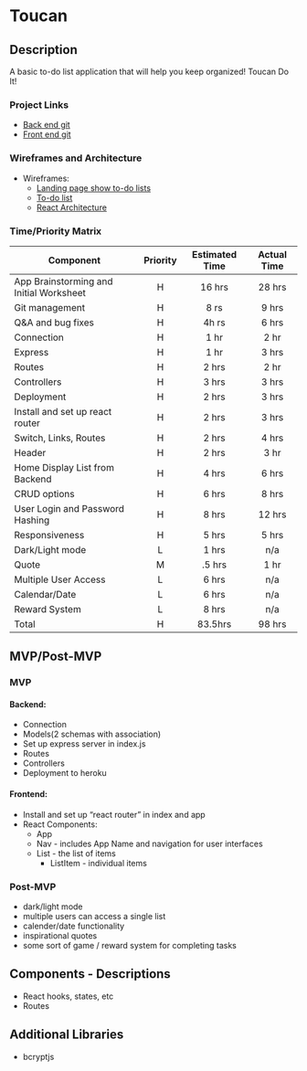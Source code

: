 # Toucan 
## Description
A basic to-do list application that will help you keep organized! Toucan Do It!

### Project Links
- [Back end git](https://github.com/GA-Runtime-Terror/tooTooToDo-backend) 
- [Front end git](https://github.com/GA-Runtime-Terror/tooTooToDo-frontend)
### Wireframes and Architecture
- Wireframes: 
    - [Landing page show to-do lists](https://www.figma.com/file/MVsQMa87d1DUOywlSPC4Ey/Untitled?node-id=0%3A1)
    - [To-do list](https://www.figma.com/file/MVsQMa87d1DUOywlSPC4Ey/Untitled?node-id=1%3A25)
    - [React Architecture](https://imgur.com/a/u0KtUSf)
### Time/Priority Matrix
| Component | Priority | Estimated Time | Actual Time | 
| --- | :---: |  :---: | :---: |
| App Brainstorming and Initial Worksheet| H | 16 hrs | 28 hrs | 
| Git management | H | 8 rs | 9 hrs |  
| Q&A and bug fixes | H | 4h rs | 6 hrs |  
| Connection | H | 1 hr | 2 hr |  
| Express  | H | 1 hr | 3 hrs |  
| Routes | H | 2 hrs | 2 hr |  
| Controllers | H | 3 hrs | 3 hrs |    
| Deployment | H | 2 hrs | 3 hrs |  
| Install and set up react router | H | 2 hrs | 3 hrs |
| Switch, Links, Routes | H | 2 hrs | 4 hrs |  
| Header| H | 2 hrs | 3 hr | 
| Home Display List from Backend | H | 4 hrs | 6 hrs |
| CRUD options | H | 6 hrs | 8 hrs |
| User Login and Password Hashing | H | 8 hrs | 12 hrs |  
| Responsiveness | H | 5 hrs | 5 hrs | 
| Dark/Light mode | L | 1 hrs| n/a | 
| Quote | M | .5 hrs| 1 hr | 
| Multiple User Access | L | 6 hrs| n/a | 
| Calendar/Date | L | 6 hrs| n/a | 
| Reward System | L | 8 hrs| n/a | 
| Total | H | 83.5hrs| 98 hrs |

## MVP/Post-MVP
### MVP
#### Backend:
- Connection
- Models(2 schemas with association)
- Set up express server in index.js
- Routes
- Controllers
- Deployment to heroku

#### Frontend:
- Install and set up “react router” in index and app
- React Components:
  - App
  - Nav - includes App Name and navigation for user interfaces
  - List - the list of items
    - ListItem - individual items


### Post-MVP
- dark/light mode
- multiple users can access a single list
- calender/date functionality
- inspirational quotes
- some sort of game / reward system for completing tasks

## Components - Descriptions
- React hooks, states, etc
- Routes

## Additional Libraries
- bcryptjs